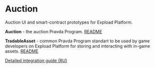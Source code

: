 # Auction

Auction UI and smart-contract prototypes for Expload Platform.  

**Auction** - the auction Pravda Program. [README](Auction/README.md)

**TradableAsset** - common Pravda Program standart to be used by game developers on Expload Platform for storing and interacting with in-game assets. [README](TradableAsset/README.md)

[Detailed integration guide (RU)](doc/ru/integration-ru.md)
